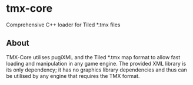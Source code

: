 tmx-core
========

Comprehensive C++ loader for Tiled *.tmx files

About
-----

TMX-Core utilises pugiXML and the Tiled *.tmx map format to allow fast loading and manipulation in any game engine. The provided XML library is its only dependency; it has no graphics library dependencies and thus can be utilised by any engine that requires the TMX format.

